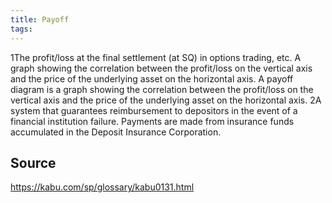 ```yaml
---
title: Payoff
tags: 
---
```


1The profit/loss at the final settlement (at SQ) in options trading, etc. A graph showing the correlation between the profit/loss on the vertical axis and the price of the underlying asset on the horizontal axis. A payoff diagram is a graph showing the correlation between the profit/loss on the vertical axis and the price of the underlying asset on the horizontal axis. 2A system that guarantees reimbursement to depositors in the event of a financial institution failure. Payments are made from insurance funds accumulated in the Deposit Insurance Corporation.

## Source
https://kabu.com/sp/glossary/kabu0131.html